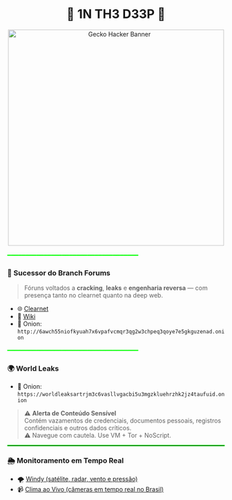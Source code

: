 <h1 align="center">🐊 1N TH3 D33P 🐊</h1>

<p align="center">
  <img src="https://i.pinimg.com/1200x/e3/4e/07/e34e077343873454be40425920d5e339.jpg" width="500px" alt="Gecko Hacker Banner">
</p>

<pre style="color: #00ff00">━━━━━━━━━━━━━━━━━━━━━━━━━━━━━━━━━━━━</pre>


### 🐾 Sucessor do Branch Forums

> Fóruns voltados a **cracking**, **leaks** e **engenharia reversa** — com presença tanto no clearnet quanto na deep web.

- 🌐 [Clearnet](https://crackfrm.com/index.php)  
- 📜 [Wiki](https://kittyforums.wiki)  
- 🧅 Onion: `http://6awch55niofkyuah7x6vpafvcmqr3qg2w3chpeq3qoye7e5gkguzenad.onion`


<pre style="color: #00ff00">━━━━━━━━━━━━━━━━━━━━━━━━━━━━━━━━━━━━</pre>


### 🌍 World Leaks

- 🧅 Onion: `https://worldleaksartrjm3c6vasllvgacbi5u3mgzkluehrzhk2jz4taufuid.onion`

> ⚠️ **Alerta de Conteúdo Sensível**  
> Contém vazamentos de credenciais, documentos pessoais, registros confidenciais e outros dados críticos.  
> ⚠️ Navegue com cautela. Use VM + Tor + NoScript.

<hr style="border: 1px solid #00ff00;">

### 🌦️ Monitoramento em Tempo Real

- 🌪️ [Windy (satélite, radar, vento e pressão)](https://www.windy.com/)  
- 📹 [Clima ao Vivo (câmeras em tempo real no Brasil)](https://www.climaaovivo.com.br/)

